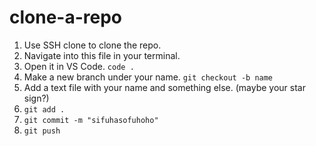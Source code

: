 # clone-a-repo
1. Use SSH clone to clone the repo.
2. Navigate into this file in your terminal.
3. Open it in VS Code. `code .`
4. Make a new branch under your name. `git checkout -b name` 
5. Add a text file with your name and something else. (maybe your star sign?)
6. `git add .`
7. `git commit -m "sifuhasofuhoho"`
8. `git push`

